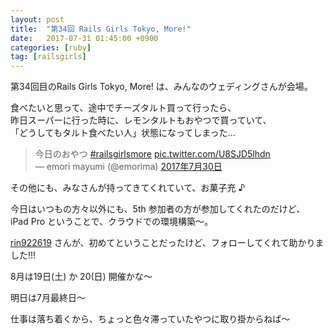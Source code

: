 ```yaml
---
layout: post
title:  "第34回 Rails Girls Tokyo, More!"
date:   2017-07-31 01:45:00 +0900
categories: [ruby]
tag: [railsgirls]
---
```

第34回目のRails Girls Tokyo, More! は、みんなのウェディングさんが会場。

食べたいと思って、途中でチーズタルト買って行ったら、  
昨日スーパーに行った時に、レモンタルトもおやつで買っていて、  
「どうしてもタルト食べたい人」状態になってしまった... 

<blockquote class="twitter-tweet" data-lang="ja">
  <div dir="ltr" lang="ja">今日のおやつ <a href="https://twitter.com/hashtag/railsgirlsmore?src=hash">#railsgirlsmore</a> <a href="https://t.co/U8SJD5lhdn">pic.twitter.com/U8SJD5lhdn</a></div>
— emori mayumi (@emorima) <a href="https://twitter.com/emorima/status/891533624431988736">2017年7月30日</a>
</blockquote>
<script async="" charset="utf-8" src="//platform.twitter.com/widgets.js"></script>

その他にも、みなさんが持ってきてくれていて、お菓子充 ♪

今日はいつもの方々以外にも、5th 参加者の方が参加してくれたのだけど、  
iPad Pro ということで、クラウドでの環境構築～。

<a href="https://twitter.com/rin922619" target="_blank">rin922619</a> さんが、初めてということだったけど、フォローしてくれて助かりました!!!

8月は19日(土) か 20(日) 開催かな～

明日は7月最終日～

仕事は落ち着くから、ちょっと色々滞っていたやつに取り掛からねば～

